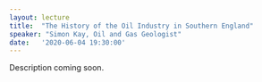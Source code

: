 ```yaml
---
layout: lecture
title:  "The History of the Oil Industry in Southern England"
speaker: "Simon Kay, Oil and Gas Geologist"
date:   '2020-06-04 19:30:00'
---
```

Description coming soon.
